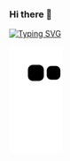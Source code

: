 ### Hi there 👋
<!--
**24Squirrel04/24Squirrel04** is a ✨ _special_ ✨ repository because its `README.md` (this file) appears on your GitHub profile.

Here are some ideas to get you started:

- 🔭 I’m currently working on ...
- 🌱 I’m currently learning ...
- 👯 I’m looking to collaborate on ...
- 🤔 I’m looking for help with ...
- 💬 Ask me about ...
- 📫 How to reach me: ...
- 😄 Pronouns: ...
- ⚡ Fun fact: ...
-->

[![Typing SVG](https://readme-typing-svg.demolab.com?font=Fira+Code&pause=1000&color=A35DF7&random=false&width=435&lines=%D0%97%D0%B4%D1%80%D0%B0%D1%81%D1%82%D0%B2%D1%83%D0%B9%D1%82%D0%B5+%D0%BC%D0%B5%D0%BD%D1%8F+%D0%B7%D0%BE%D0%B2%D1%83%D1%82+Squirrel;%D0%98+%D1%8F+Backend+Python+Developer+)](https://git.io/typing-svg)

![Snake animation](https://github.com/24Squirrel04/24Squirrel04/blob/output/github-contribution-grid-snake.svg)

